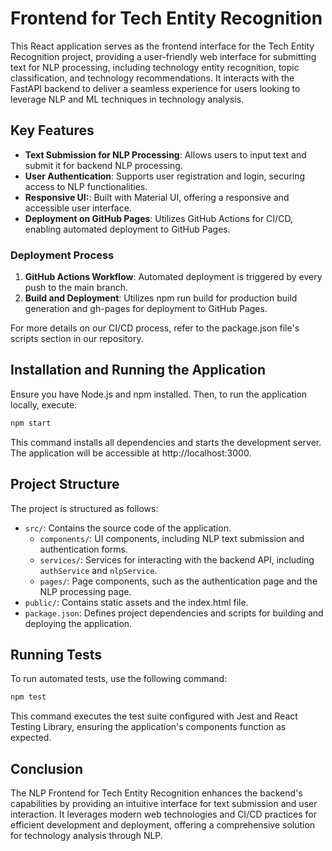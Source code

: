 # Frontend for Tech Entity Recognition

This React application serves as the frontend interface for the Tech Entity Recognition project, providing a user-friendly web interface for submitting text for NLP processing, including technology entity recognition, topic classification, and technology recommendations. It interacts with the FastAPI backend to deliver a seamless experience for users looking to leverage NLP and ML techniques in technology analysis.

## Key Features

- **Text Submission for NLP Processing**: Allows users to input text and submit it for backend NLP processing.
- **User Authentication**: Supports user registration and login, securing access to NLP functionalities.
- **Responsive UI:**: Built with Material UI, offering a responsive and accessible user interface.
- **Deployment on GitHub Pages**: Utilizes GitHub Actions for CI/CD, enabling automated deployment to GitHub Pages.


### Deployment Process

1. **GitHub Actions Workflow**: Automated deployment is triggered by every push to the main branch.
2. **Build and Deployment**: Utilizes npm run build for production build generation and gh-pages for deployment to GitHub Pages.

For more details on our CI/CD process, refer to the package.json file's scripts section in our repository.


## Installation and Running the Application

Ensure you have Node.js and npm installed. Then, to run the application locally, execute:

```bash
npm start
```
This command installs all dependencies and starts the development server. The application will be accessible at http://localhost:3000.


## Project Structure

The project is structured as follows:


-   `src/`: Contains the source code of the application.
    -   `components/`:  UI components, including NLP text submission and authentication forms.
    -   `services/`: Services for interacting with the backend API, including `authService` and `nlpService`.
    -   `pages/`: Page components, such as the authentication page and the NLP processing page.
-   `public/`: Contains static assets and the index.html file.
-   `package.json`: Defines project dependencies and scripts for building and deploying the application.


## Running Tests

To run automated tests, use the following command:

```bash
npm test
```
This command executes the test suite configured with Jest and React Testing Library, ensuring the application's components function as expected.


## Conclusion

The NLP Frontend for Tech Entity Recognition enhances the backend's capabilities by providing an intuitive interface for text submission and user interaction. It leverages modern web technologies and CI/CD practices for efficient development and deployment, offering a comprehensive solution for technology analysis through NLP.
